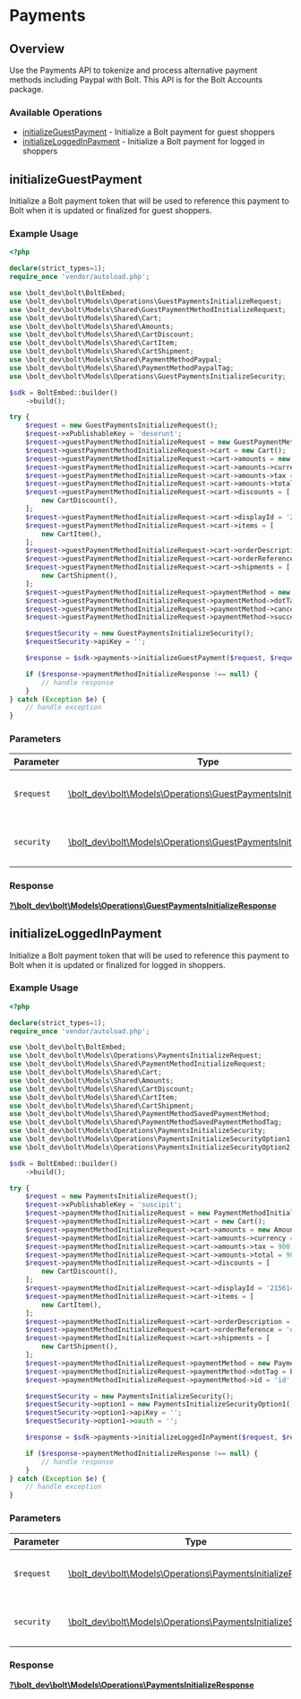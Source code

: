# Payments

## Overview

Use the Payments API to tokenize and process alternative payment methods including Paypal with Bolt. This API is for the Bolt
Accounts package.


### Available Operations

* [initializeGuestPayment](#initializeguestpayment) - Initialize a Bolt payment for guest shoppers
* [initializeLoggedInPayment](#initializeloggedinpayment) - Initialize a Bolt payment for logged in shoppers

## initializeGuestPayment

Initialize a Bolt payment token that will be used to reference this payment to
Bolt when it is updated or finalized for guest shoppers.


### Example Usage

```php
<?php

declare(strict_types=1);
require_once 'vendor/autoload.php';

use \bolt_dev\bolt\BoltEmbed;
use \bolt_dev\bolt\Models\Operations\GuestPaymentsInitializeRequest;
use \bolt_dev\bolt\Models\Shared\GuestPaymentMethodInitializeRequest;
use \bolt_dev\bolt\Models\Shared\Cart;
use \bolt_dev\bolt\Models\Shared\Amounts;
use \bolt_dev\bolt\Models\Shared\CartDiscount;
use \bolt_dev\bolt\Models\Shared\CartItem;
use \bolt_dev\bolt\Models\Shared\CartShipment;
use \bolt_dev\bolt\Models\Shared\PaymentMethodPaypal;
use \bolt_dev\bolt\Models\Shared\PaymentMethodPaypalTag;
use \bolt_dev\bolt\Models\Operations\GuestPaymentsInitializeSecurity;

$sdk = BoltEmbed::builder()
    ->build();

try {
    $request = new GuestPaymentsInitializeRequest();
    $request->xPublishableKey = 'deserunt';
    $request->guestPaymentMethodInitializeRequest = new GuestPaymentMethodInitializeRequest();
    $request->guestPaymentMethodInitializeRequest->cart = new Cart();
    $request->guestPaymentMethodInitializeRequest->cart->amounts = new Amounts();
    $request->guestPaymentMethodInitializeRequest->cart->amounts->currency = 'USD';
    $request->guestPaymentMethodInitializeRequest->cart->amounts->tax = 900;
    $request->guestPaymentMethodInitializeRequest->cart->amounts->total = 900;
    $request->guestPaymentMethodInitializeRequest->cart->discounts = [
        new CartDiscount(),
    ];
    $request->guestPaymentMethodInitializeRequest->cart->displayId = '215614191';
    $request->guestPaymentMethodInitializeRequest->cart->items = [
        new CartItem(),
    ];
    $request->guestPaymentMethodInitializeRequest->cart->orderDescription = 'Order #1234567890';
    $request->guestPaymentMethodInitializeRequest->cart->orderReference = 'order_100';
    $request->guestPaymentMethodInitializeRequest->cart->shipments = [
        new CartShipment(),
    ];
    $request->guestPaymentMethodInitializeRequest->paymentMethod = new PaymentMethodPaypal();
    $request->guestPaymentMethodInitializeRequest->paymentMethod->dotTag = PaymentMethodPaypalTag::Paypal;
    $request->guestPaymentMethodInitializeRequest->paymentMethod->cancel = 'www.example.com/handle_paypal_cancel';
    $request->guestPaymentMethodInitializeRequest->paymentMethod->success = 'www.example.com/handle_paypal_success';

    $requestSecurity = new GuestPaymentsInitializeSecurity();
    $requestSecurity->apiKey = '';

    $response = $sdk->payments->initializeGuestPayment($request, $requestSecurity);

    if ($response->paymentMethodInitializeResponse !== null) {
        // handle response
    }
} catch (Exception $e) {
    // handle exception
}
```

### Parameters

| Parameter                                                                                                                      | Type                                                                                                                           | Required                                                                                                                       | Description                                                                                                                    |
| ------------------------------------------------------------------------------------------------------------------------------ | ------------------------------------------------------------------------------------------------------------------------------ | ------------------------------------------------------------------------------------------------------------------------------ | ------------------------------------------------------------------------------------------------------------------------------ |
| `$request`                                                                                                                     | [\bolt_dev\bolt\Models\Operations\GuestPaymentsInitializeRequest](../../models/operations/GuestPaymentsInitializeRequest.md)   | :heavy_check_mark:                                                                                                             | The request object to use for the request.                                                                                     |
| `security`                                                                                                                     | [\bolt_dev\bolt\Models\Operations\GuestPaymentsInitializeSecurity](../../models/operations/GuestPaymentsInitializeSecurity.md) | :heavy_check_mark:                                                                                                             | The security requirements to use for the request.                                                                              |


### Response

**[?\bolt_dev\bolt\Models\Operations\GuestPaymentsInitializeResponse](../../models/operations/GuestPaymentsInitializeResponse.md)**


## initializeLoggedInPayment

Initialize a Bolt payment token that will be used to reference this payment to
Bolt when it is updated or finalized for logged in shoppers.


### Example Usage

```php
<?php

declare(strict_types=1);
require_once 'vendor/autoload.php';

use \bolt_dev\bolt\BoltEmbed;
use \bolt_dev\bolt\Models\Operations\PaymentsInitializeRequest;
use \bolt_dev\bolt\Models\Shared\PaymentMethodInitializeRequest;
use \bolt_dev\bolt\Models\Shared\Cart;
use \bolt_dev\bolt\Models\Shared\Amounts;
use \bolt_dev\bolt\Models\Shared\CartDiscount;
use \bolt_dev\bolt\Models\Shared\CartItem;
use \bolt_dev\bolt\Models\Shared\CartShipment;
use \bolt_dev\bolt\Models\Shared\PaymentMethodSavedPaymentMethod;
use \bolt_dev\bolt\Models\Shared\PaymentMethodSavedPaymentMethodTag;
use \bolt_dev\bolt\Models\Operations\PaymentsInitializeSecurity;
use \bolt_dev\bolt\Models\Operations\PaymentsInitializeSecurityOption1;
use \bolt_dev\bolt\Models\Operations\PaymentsInitializeSecurityOption2;

$sdk = BoltEmbed::builder()
    ->build();

try {
    $request = new PaymentsInitializeRequest();
    $request->xPublishableKey = 'suscipit';
    $request->paymentMethodInitializeRequest = new PaymentMethodInitializeRequest();
    $request->paymentMethodInitializeRequest->cart = new Cart();
    $request->paymentMethodInitializeRequest->cart->amounts = new Amounts();
    $request->paymentMethodInitializeRequest->cart->amounts->currency = 'USD';
    $request->paymentMethodInitializeRequest->cart->amounts->tax = 900;
    $request->paymentMethodInitializeRequest->cart->amounts->total = 900;
    $request->paymentMethodInitializeRequest->cart->discounts = [
        new CartDiscount(),
    ];
    $request->paymentMethodInitializeRequest->cart->displayId = '215614191';
    $request->paymentMethodInitializeRequest->cart->items = [
        new CartItem(),
    ];
    $request->paymentMethodInitializeRequest->cart->orderDescription = 'Order #1234567890';
    $request->paymentMethodInitializeRequest->cart->orderReference = 'order_100';
    $request->paymentMethodInitializeRequest->cart->shipments = [
        new CartShipment(),
    ];
    $request->paymentMethodInitializeRequest->paymentMethod = new PaymentMethodSavedPaymentMethod();
    $request->paymentMethodInitializeRequest->paymentMethod->dotTag = PaymentMethodSavedPaymentMethodTag::SavedPaymentMethod;
    $request->paymentMethodInitializeRequest->paymentMethod->id = 'id';

    $requestSecurity = new PaymentsInitializeSecurity();
    $requestSecurity->option1 = new PaymentsInitializeSecurityOption1();
    $requestSecurity->option1->apiKey = '';
    $requestSecurity->option1->oauth = '';

    $response = $sdk->payments->initializeLoggedInPayment($request, $requestSecurity);

    if ($response->paymentMethodInitializeResponse !== null) {
        // handle response
    }
} catch (Exception $e) {
    // handle exception
}
```

### Parameters

| Parameter                                                                                                            | Type                                                                                                                 | Required                                                                                                             | Description                                                                                                          |
| -------------------------------------------------------------------------------------------------------------------- | -------------------------------------------------------------------------------------------------------------------- | -------------------------------------------------------------------------------------------------------------------- | -------------------------------------------------------------------------------------------------------------------- |
| `$request`                                                                                                           | [\bolt_dev\bolt\Models\Operations\PaymentsInitializeRequest](../../models/operations/PaymentsInitializeRequest.md)   | :heavy_check_mark:                                                                                                   | The request object to use for the request.                                                                           |
| `security`                                                                                                           | [\bolt_dev\bolt\Models\Operations\PaymentsInitializeSecurity](../../models/operations/PaymentsInitializeSecurity.md) | :heavy_check_mark:                                                                                                   | The security requirements to use for the request.                                                                    |


### Response

**[?\bolt_dev\bolt\Models\Operations\PaymentsInitializeResponse](../../models/operations/PaymentsInitializeResponse.md)**

